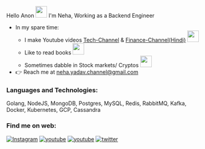 <p>Hello Anon <img src="https://emojis.slackmojis.com/emojis/images/1547582922/5197/party_blob.gif?1547582922" width="30"/> I'm Neha, Working as a Backend Engineer</p>

- In my spare time:
    - I make Youtube videos [Tech-Channel] & [Finance-Channel(Hindi)] <img src="https://emojis.slackmojis.com/emojis/images/1531849430/4246/blob-sunglasses.gif?1531849430" width="30"/>
    - Like to read books <img src="https://emojis.slackmojis.com/emojis/images/1588108671/8787/fb-hug.png?1588108671" width="30">
    - Sometimes dabble in Stock markets/ Cryptos <img src="https://emojis.slackmojis.com/emojis/images/1520808873/3643/cool-doge.gif?1520808873" width="30">
- 👉 Reach me at neha.yadav.channel@gmail.com

### Languages and Technologies:
<p>
  Golang, NodeJS, MongoDB, Postgres, MySQL, Redis, RabbitMQ, Kafka, Docker, Kubernetes, GCP, Cassandra  
</p>

### Find me on web:

  <!-- <a target="_blank" href="https://www.instagram.com/nehathinks/">Instagram</a> 
  <a target="_blank" href="https://www.youtube.com/c/nehayadav1">Youtube</a> 
  <a target="_blank" href="https://www.youtube.com/channel/UC-StZX9oR9KCpOjaJdtJVmQ/">Youtube> 
  <a target="_blank" href="https://twitter.com/nehay01">Twitter</a> -->

<a href="https://www.instagram.com/nehathinks" target="_blank"><img src="https://img.shields.io/badge/Instagram-E4405F?style=for-the-badge&logo=instagram&logoColor=white" alt="Instagram"></a>
<a href="https://www.youtube.com/c/nehayadav1" target="_blank"><img src="https://img.shields.io/badge/YouTube-FF0000?style=for-the-badge&logo=youtube&logoColor=white" alt="youtube"></a>
<a href="https://www.youtube.com/channel/UC-StZX9oR9KCpOjaJdtJVmQ" target="_blank"><img src="https://img.shields.io/badge/YouTube-FF0000?style=for-the-badge&logo=youtube&logoColor=white" alt="youtube"></a>
<a href="https://twitter.com/nehay01" target="_blank"><img src="https://img.shields.io/badge/Twitter-1DA1F2?style=for-the-badge&logo=twitter&logoColor=white" alt="twitter"></a>

[Tech-Channel]: https://youtube.com/c/nehayadav1
[Finance-Channel(Hindi)]: https://www.youtube.com/channel/UC-StZX9oR9KCpOjaJdtJVmQ
[instagram]: https://instagram.com/nehathinks
